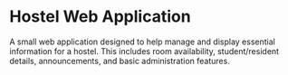 # Hostel Web Application

A small web application designed to help manage and display essential information for a hostel. This includes room availability, student/resident details, announcements, and basic administration features.